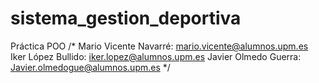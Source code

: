 # sistema_gestion_deportiva
Práctica POO
/* Mario Vicente Navarré: mario.vicente@alumnos.upm.es
   Iker López Bullido: iker.lopez@alumnos.upm.es
   Javier Olmedo Guerra: Javier.olmedogue@alumnos.upm.es
*/
